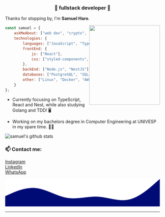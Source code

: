 <h3 align="center">🚀 fullstack developer 🚀</h3>

Thanks for stopping by, I'm **Samuel Haro**.

<img align='right' src="https://media1.giphy.com/media/CuuSHzuc0O166MRfjt/giphy.gif?cid=ecf05e47ejrqne2ds1wwk2lyjjfok4rnubowzsnnze5k3p1v&rid=giphy.gif&ct=g" width="230" height="260">

```javascript
const samuel = {
    askMeAbout: ["web dev", "crypto", "tech", "gaming"],
    technologies: {
        languages: ["JavaScript", "TypeScript", "Go"],
        frontEnd: {
            js: ["React"],
            css: ["styled-components", "tailwind"]
        },
        backEnd: ["Node.js", "NestJS"],
        databases: ["PostgreSQL", "SQLite", "MySQL", "MongoDB", "Redis"],
        other: ["Linux", "Docker", "AWS"]
    }
};
```

- Currently focusing on TypeScript, React and Nest, while also studying Golang and TDD! 🖥️

- Working on my bachelors degree in Computer Engineering at UNIVESP in my spare time. 👨‍💻


![samuel's github stats](https://samuel-gitstats.vercel.app/api?username=samuelharo97&hide=contribs,prs&count_private=true&show_icons=true)

<h3> 📫 Contact me: </h3>
<a href="https://www.instagram.com/samuelharo_/">Instagram</a> <br>
<a href="https://www.linkedin.com/in/samuel-haro-b14551236//">LinkedIn</a><br>
<a href="https://api.whatsapp.com/send?phone=5515998013934">WhatsApp<a/>
 
![bottom.png](https://raw.githubusercontent.com/iCharlesZ/FigureBed/master/img/readme-bottom.png)

---




